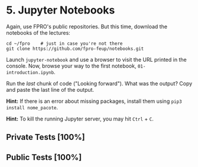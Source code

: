 # 5. Jupyter Notebooks

Again, use FPRO's public repositories. But this time, download the notebooks of the lectures:



```
cd ~/fpro    # just in case you're not there
git clone https://github.com/fpro-feup/notebooks.git

```

Launch `jupyter-notebook` and use a browser to visit the URL printed in the console. Now, browse your way to the first notebook, `01-introduction.ipynb`.


Run the *last* chunk of code ("Looking forward"). What was the output? Copy and paste the last line of the output.


**Hint:** If there is an error about missing packages, install them using `pip3 install nome_pacote`.


**Hint:** To kill the running Jupyter server, you may hit `Ctrl` + `C`.



## Private Tests [100%]

## Public Tests [100%]

